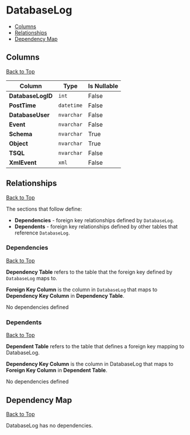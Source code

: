 # DatabaseLog

* [Columns](#columns)
* [Relationships](#relationships)
* [Dependency Map](#dependency-map)

## Columns
[Back to Top](#databaselog)

Column | Type | Is Nullable
-------|------|------------
**DatabaseLogID** | `int` | False
**PostTime** | `datetime` | False
**DatabaseUser** | `nvarchar` | False
**Event** | `nvarchar` | False
**Schema** | `nvarchar` | True
**Object** | `nvarchar` | True
**TSQL** | `nvarchar` | False
**XmlEvent** | `xml` | False

## Relationships
[Back to Top](#databaselog)


The sections that follow define:
* **Dependencies** - foreign key relationships defined by `DatabaseLog`.
* **Dependents** - foreign key relationships defined by other tables that reference `DatabaseLog`.

### Dependencies
[Back to Top](#databaselog)

**Dependency Table** refers to the table that the foreign key defined by `DatabaseLog` maps to.

**Foreign Key Column** is the column in `DatabaseLog` that maps to **Dependency Key Column** in **Dependency Table**.

No dependencies defined

### Dependents
[Back to Top](#databaselog)

**Dependent Table** refers to the table that defines a foreign key mapping to DatabaseLog.

**Dependency Key Column** is the column in DatabaseLog that maps to **Foreign Key Column** in **Dependent Table**.

No dependencies defined

## Dependency Map
[Back to Top](#databaselog)

DatabaseLog has no dependencies.
